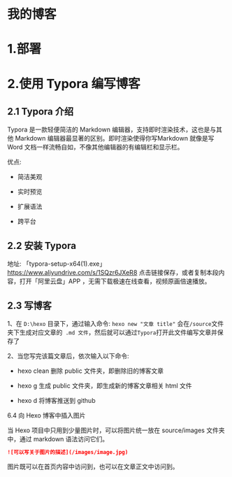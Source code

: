 # 我的博客

# 1.部署

# 2.使用 Typora 编写博客
## 2.1 Typora 介绍
Typora 是一款轻便简洁的 Markdown 编辑器，支持即时渲染技术，这也是与其他 Markdown 编辑器最显著的区别。即时渲染使得你写Markdown 就像是写 Word 文档一样流畅自如，不像其他编辑器的有编辑栏和显示栏。

优点:

- 简洁美观

- 实时预览

- 扩展语法

- 跨平台

## 2.2 安装 Typora

地址: 「typora-setup-x64(1).exe」https://www.aliyundrive.com/s/1SQzr6JXeR8 点击链接保存，或者复制本段内容，打开「阿里云盘」APP ，无需下载极速在线查看，视频原画倍速播放。

## 2.3 写博客

1、在 `D:\hexo` 目录下，通过输入命令: `hexo new "文章 title"` 会在` /source `文件夹下生成对应文章的` .md 文件`，然后就可以通过` Typora `打开此文件编写文章并保存了

2、当您写完该篇文章后，依次输入以下命令:

- hexo clean 删除 public 文件夹，即删除旧的博客文章

- hexo g 生成 public 文件夹，即生成新的博客文章相关 html 文件

- hexo d 将博客推送到 github

6.4 向 Hexo 博客中插入图片

当 Hexo 项目中只用到少量图片时，可以将图片统一放在 source/images 文件夹中，通过 markdown 语法访问它们。
```md
![可以写关于图片的描述](/images/image.jpg)
```
图片既可以在首页内容中访问到，也可以在文章正文中访问到。
